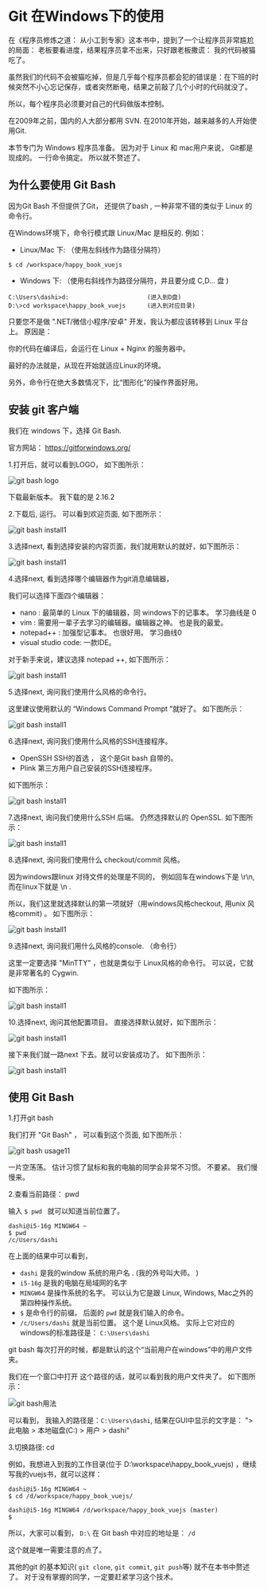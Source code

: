 # Git 在Windows下的使用

在《程序员修炼之道： 从小工到专家》这本书中，提到了一个让程序员非常尴尬的局面： 老板要看进度，结果程序员拿不出来，只好跟老板撒谎： 我的代码被猫吃了。

虽然我们的代码不会被猫吃掉，但是几乎每个程序员都会犯的错误是：在下班的时候突然不小心忘记保存，或者突然断电，结果之前敲了几个小时的代码就没了。

所以，每个程序员必须要对自己的代码做版本控制。 

在2009年之前，国内的人大部分都用 SVN. 在2010年开始，越来越多的人开始使用Git. 

本节专门为 Windows 程序员准备。 因为对于 Linux 和 mac用户来说， Git都是现成的。 一行命令搞定。 所以就不赘述了。

## 为什么要使用 Git Bash

因为Git Bash 不但提供了Git， 还提供了bash , 一种非常不错的类似于 Linux 的命令行。

在Windows环境下，命令行模式跟 Linux/Mac 是相反的. 例如：  

- Linux/Mac 下: （使用左斜线作为路径分隔符）

```
$ cd /workspace/happy_book_vuejs
```

- Windows 下:    （使用右斜线作为路径分隔符，并且要分成 C,D... 盘 )

```
C:\Users\dashi>d:                      (进入到D盘)
D:\>cd workspace\happy_book_vuejs      (进入到对应目录)
```

只要您不是做 ".NET/微信小程序/安卓" 开发，我认为都应该转移到 Linux 平台上。  原因是：

你的代码在编译后，会运行在 Linux + Nginx 的服务器中。

最好的办法就是，从现在开始就适应Linux的环境。 

另外，命令行在绝大多数情况下，比“图形化”的操作界面好用。 

## 安装 git 客户端

我们在 windows 下，选择 Git Bash.  

官方网站： https://gitforwindows.org/

1.打开后，就可以看到LOGO， 如下图所示：

![git bash logo](./images/git_bash_1.png)

下载最新版本。  我下载的是 2.16.2 

2.下载后, 运行。 可以看到欢迎页面, 如下图所示：

![git bash install1](./images/git_bash_setup1.png)

3.选择next, 看到选择安装的内容页面，我们就用默认的就好，如下图所示：

![git bash install1](./images/git_bash_setup2.png)

4.选择next, 看到选择哪个编辑器作为git消息编辑器，

我们可以选择下面四个编辑器： 

- nano : 最简单的 Linux 下的编辑器，同 windows下的记事本。 学习曲线是 0 
- vim : 需要用一辈子去学习的编辑器。编辑器之神。 也是我的最爱。
- notepad++ : 加强型记事本。 也很好用。 学习曲线0
- visual studio code: 一款IDE。 

对于新手来说，建议选择 notepad ++, 如下图所示： 

![git bash install1](./images/git_bash_setup3.png)	

5.选择next, 询问我们使用什么风格的命令行。 

这里建议使用默认的 “Windows Command Prompt ”就好了。  如下图所示：

![git bash install1](./images/git_bash_setup4.png)	

6.选择next, 询问我们使用什么风格的SSH连接程序。   

- OpenSSH  SSH的首选  ， 这个是Git bash 自带的。 
- Plink    第三方用户自己安装的SSH连接程序。

如下图所示：

![git bash install1](./images/git_bash_setup5.png)	

7.选择next, 询问我们使用什么SSH 后端。  仍然选择默认的 OpenSSL.  如下图所示：

![git bash install1](./images/git_bash_setup6.png)	

8.选择next, 询问我们使用什么 checkout/commit 风格。 

因为windows跟linux 对待文件的处理是不同的， 例如回车在windows下是 \r\n, 而在linux下就是 \n .  

所以，我们这里就选择默认的第一项就好（用windows风格checkout, 用unix 风格commit) 。 如下图所示： 

![git bash install1](./images/git_bash_setup7.png)	

9.选择next, 询问我们用什么风格的console. （命令行）

这里一定要选择 "MinTTY" ，也就是类似于 Linux风格的命令行。  可以说，它就是非常著名的 Cygwin. 

如下图所示：

![git bash install1](./images/git_bash_setup8.png)	

10.选择next, 询问其他配置项目。 直接选择默认就好，如下图所示： 

![git bash install1](./images/git_bash_setup9.png)	

接下来我们就一路next  下去。就可以安装成功了。 如下图所示： 

![git bash install1](./images/git_bash_setup10.png)	

## 使用 Git Bash

1.打开git bash

我们打开 "Git Bash" ， 可以看到这个页面, 如下图所示： 

![git bash usage11](./images/git_bash_usage1.png)	

一片空荡荡。 估计习惯了鼠标和我的电脑的同学会非常不习惯。 不要紧。 我们慢慢来。 

2.查看当前路径：  pwd

输入 `$ pwd ` 就可以知道当前位置了。

```
dashi@i5-16g MINGW64 ~
$ pwd
/c/Users/dashi
```

在上面的结果中可以看到，  

- `dashi` 是我的window 系统的用户名 . (我的外号叫大师。 )
- `i5-16g` 是我的电脑在局域网的名字
- `MINGW64` 是操作系统的名字。 可以认为它是跟 Linux, Windows, Mac之外的第四种操作系统。
- `$` 是命令行的前缀。 后面的 `pwd` 就是我们输入的命令。
- `/c/Users/dashi` 就是当前位置。 这个是 Linux风格。 实际上它对应的 windows的标准路径是： `C:\Users\dashi`

git bash 每次打开的时候，都是默认的这个“当前用户在windows”中的用户文件夹。 

我们在一个窗口中打开 这个路径的话，就可以看到我的用户文件夹了。 如下图所示： 

![git bash用法](./images/git_bash_usage2.png)

可以看到， 我输入的路径是：`C:\Users\dashi`, 结果在GUI中显示的文字是： "> 此电脑 > 本地磁盘(C:) > 用户 > dashi"

3.切换路径:  cd

例如，我想进入到我的工作目录(位于 D:\workspace\happy_book_vuejs) ，继续写我的vuejs书，就可以这样： 

```
dashi@i5-16g MINGW64 ~
$ cd /d/workspace/happy_book_vuejs/                     

dashi@i5-16g MINGW64 /d/workspace/happy_book_vuejs (master)
$
```

所以，大家可以看到， `D:\` 在 Git bash 中对应的地址是： `/d`  

这个就是唯一需要注意的点了。 

其他的git 的基本知识( `git clone`, `git commit`, `git push`等) 就不在本书中赘述了。 对于没有掌握的同学，一定要赶紧学习这个技术。

